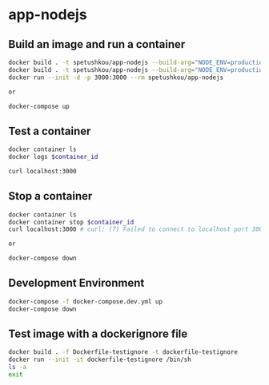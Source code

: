 # app-nodejs

## Build an image and run a container

```bash
docker build . -t spetushkou/app-nodejs --build-arg="NODE_ENV=production"
docker build . -t spetushkou/app-nodejs --build-arg="NODE_ENV=production" --progress=plain --no-cache # DEBUG
docker run --init -d -p 3000:3000 --rm spetushkou/app-nodejs

or

docker-compose up
```

## Test a container

```bash
docker container ls
docker logs $container_id

curl localhost:3000
```

## Stop a container

```bash
docker container ls
docker container stop $container_id
curl localhost:3000 # curl: (7) Failed to connect to localhost port 3000 after 6 ms: Couldn't connect to server

or

docker-compose down
```

## Development Environment

```bash
docker-compose -f docker-compose.dev.yml up
docker-compose down
```

## Test image with a dockerignore file

```bash
docker build . -f Dockerfile-testignore -t dockerfile-testignore
docker run --init -it dockerfile-testignore /bin/sh
ls -a
exit
```
